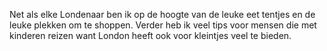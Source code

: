 Net als elke Londenaar ben ik op de hoogte van de leuke eet tentjes en de leuke
plekken om te shoppen. Verder heb ik veel tips voor mensen die met kinderen reizen
want London heeft ook voor kleintjes veel te bieden.
